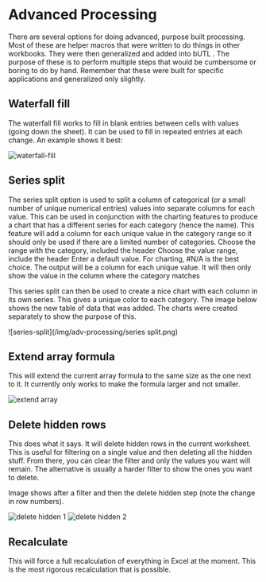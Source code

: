 # Advanced Processing

There are several options for doing advanced, purpose built processing. Most of these are helper macros that were written to do things in other workbooks. They were then generalized and added into bUTL . The purpose of these is to perform multiple steps that would be cumbersome or boring to do by hand. Remember that these were built for specific applications and generalized only slightly.

## Waterfall fill

The waterfall fill works to fill in blank entries between cells with values (going down the sheet). It can be used to fill in repeated entries at each change. An example shows it best:

![waterfall-fill](/img/adv-processing/waterfall-fill.png)

## Series split

The series split option is used to split a column of categorical (or a small number of unique numerical entries) values into separate columns for each value. This can be used in conjunction with the charting features to produce a chart that has a different series for each category (hence the name). This feature will add a column for each unique value in the category range so it should only be used if there are a limited number of categories.
Choose the range with the category, included the header
Choose the value range, include the header
Enter a default value. For charting, #N/A is the best choice.
The output will be a column for each unique value. It will then only show the value in the column where the category matches

This series split can then be used to create a nice chart with each column in its own series. This gives a unique color to each category. The image below shows the new table of data that was added. The charts were created separately to show the purpose of this.

![series-split](/img/adv-processing/series split.png)

## Extend array formula

This will extend the current array formula to the same size as the one next to it. It currently only works to make the formula larger and not smaller.

![extend array](/img/adv-processing/extend-array.png)

## Delete hidden rows

This does what it says. It will delete hidden rows in the current worksheet. This is useful for filtering on a single value and then deleting all the hidden stuff. From there, you can clear the filter and only the values you want will remain. The alternative is usually a harder filter to show the ones you want to delete.

Image shows after a filter and then the delete hidden step (note the change in row numbers).

![delete hidden 1](/img/adv-processing/delete-hidden-1.png)
![delete hidden 2](/img/adv-processing/delete-hidden-2.png)

## Recalculate

This will force a full recalculation of everything in Excel at the moment. This is the most rigorous recalculation that is possible.
